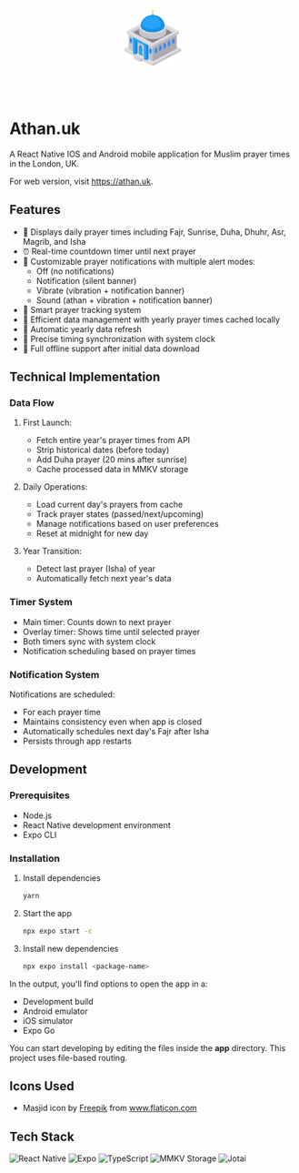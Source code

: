 <br/>
<br/>
<br/>

<div align="center">
  <img src="./assets/icons/masjid.svg" width="100" height="100" alt="Mosque icon" />
</div>

<br/>
<br/>
<br/>

# Athan.uk

A React Native IOS and Android mobile application for Muslim prayer times in the London, UK.

For web version, visit https://athan.uk.

## Features

- 📅 Displays daily prayer times including Fajr, Sunrise, Duha, Dhuhr, Asr, Magrib, and Isha
- ⏰ Real-time countdown timer until next prayer
- 🔔 Customizable prayer notifications with multiple alert modes:
  - Off (no notifications)
  - Notification (silent banner)
  - Vibrate (vibration + notification banner)
  - Sound (athan + vibration + notification banner)
- 🌙 Smart prayer tracking system
- 💾 Efficient data management with yearly prayer times cached locally
- 🔄 Automatic yearly data refresh
- 🎯 Precise timing synchronization with system clock
- 📱 Full offline support after initial data download

## Technical Implementation

### Data Flow

1. First Launch:
   - Fetch entire year's prayer times from API
   - Strip historical dates (before today)
   - Add Duha prayer (20 mins after sunrise)
   - Cache processed data in MMKV storage

2. Daily Operations:
   - Load current day's prayers from cache
   - Track prayer states (passed/next/upcoming)
   - Manage notifications based on user preferences
   - Reset at midnight for new day

3. Year Transition:
   - Detect last prayer (Isha) of year
   - Automatically fetch next year's data

### Timer System

- Main timer: Counts down to next prayer
- Overlay timer: Shows time until selected prayer
- Both timers sync with system clock
- Notification scheduling based on prayer times

### Notification System

Notifications are scheduled:
- For each prayer time
- Maintains consistency even when app is closed
- Automatically schedules next day's Fajr after Isha
- Persists through app restarts

## Development

### Prerequisites

- Node.js
- React Native development environment
- Expo CLI

### Installation

1. Install dependencies

   ```bash
   yarn
   ```

2. Start the app

   ```bash
   npx expo start -c
   ```

3. Install new dependencies

   ```bash
   npx expo install <package-name>
   ```

In the output, you'll find options to open the app in a:
- Development build
- Android emulator
- iOS simulator
- Expo Go

You can start developing by editing the files inside the **app** directory. This project uses file-based routing.

## Icons Used

- Masjid icon by <a href="https://www.flaticon.com/authors/freepik" title="Freepik">Freepik</a> from <a href="https://www.flaticon.com/" title="Flaticon">www.flaticon.com</a>

## Tech Stack

![React Native](https://img.shields.io/badge/React_Native-20232A?style=for-the-badge&logo=react&logoColor=61DAFB)
![Expo](https://img.shields.io/badge/Expo-000020?style=for-the-badge&logo=expo&logoColor=white)
![TypeScript](https://img.shields.io/badge/TypeScript-007ACC?style=for-the-badge&logo=typescript&logoColor=white)
![MMKV Storage](https://img.shields.io/badge/MMKV-2C4F7C?style=for-the-badge)
![Jotai](https://img.shields.io/badge/Jotai-000000?style=for-the-badge)